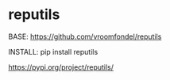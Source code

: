 # reputils

BASE: https://github.com/vroomfondel/reputils

INSTALL: pip install reputils

https://pypi.org/project/reputils/